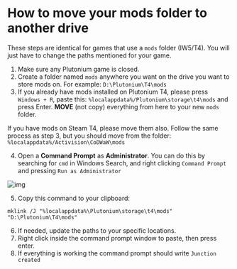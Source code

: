 # How to move your mods folder to another drive

<Alert variant="info">

These steps are identical for games that use a `mods` folder (IW5/T4). You will just have to change the paths mentioned for your game.

</Alert>

1. Make sure any Plutonium game is closed.
2. Create a folder named `mods` anywhere you want on the drive you want to store mods on. For example: `D:\Plutonium\T4\mods`
3. If you already have mods installed on Plutonium T4, please press `Windows + R`, paste this: `%localappdata%/Plutonium\storage\t4\mods` and press Enter. **MOVE** (not copy) everything from here to your new `mods` folder.

<Alert variant="info">

If you have mods on Steam T4, please move them also. Follow the same process as step 3, but you should move from the folder: `%localappdata%/Activision\CoDWaW\mods`

</Alert>

4. Open a **Command Prompt** as **Administrator**. You can do this by searching for `cmd` in Windows Search, and right clicking `Command Prompt` and pressing `Run as Administrator`

![img](https://i.imgur.com/e9aMqpv.png)

5. Copy this command to your clipboard:

```batch
mklink /J "%localappdata%\Plutonium\storage\t4\mods" "D:\Plutonium\T4\mods"
```

6. If needed, update the paths to your specific locations.
7. Right click inside the command prompt window to paste, then press enter.
8. If everything is working the command prompt should write `Junction created`